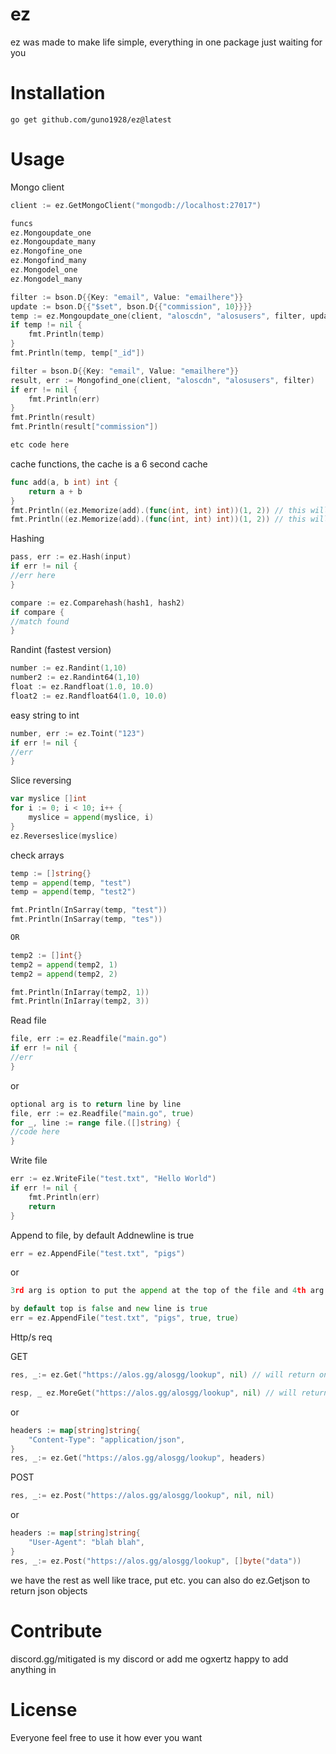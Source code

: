 
# ez

ez was made to make life simple, everything in one package just waiting for you

# Installation



```shell
go get github.com/guno1928/ez@latest
```


# Usage

Mongo client
```go
client := ez.GetMongoClient("mongodb://localhost:27017")

funcs
ez.Mongoupdate_one
ez.Mongoupdate_many
ez.Mongofine_one
ez.Mongofind_many
ez.Mongodel_one
ez.Mongodel_many

filter := bson.D{{Key: "email", Value: "emailhere"}}
update := bson.D{{"$set", bson.D{{"commission", 10}}}}
temp := ez.Mongoupdate_one(client, "aloscdn", "alosusers", filter, update)
if temp != nil {
    fmt.Println(temp)
}
fmt.Println(temp, temp["_id"])

filter = bson.D{{Key: "email", Value: "emailhere"}}
result, err := Mongofind_one(client, "aloscdn", "alosusers", filter)
if err != nil {
    fmt.Println(err)
}
fmt.Println(result)
fmt.Println(result["commission"])

etc code here
   ```

cache functions, the cache is a 6 second cache
```go
func add(a, b int) int {
    return a + b
}
fmt.Println((ez.Memorize(add).(func(int, int) int))(1, 2)) // this will be calcualted
fmt.Println((ez.Memorize(add).(func(int, int) int))(1, 2)) // this will be pulled from cache
```

Hashing
```go
pass, err := ez.Hash(input)
if err != nil {
//err here
}

compare := ez.Comparehash(hash1, hash2)
if compare {
//match found
}
```

Randint (fastest version)
```go
number := ez.Randint(1,10)
number2 := ez.Randint64(1,10)
float := ez.Randfloat(1.0, 10.0)
float2 := ez.Randfloat64(1.0, 10.0)
```

easy string to int 
```go
number, err := ez.Toint("123")
if err != nil {
//err
}
```



Slice reversing 
```go
var myslice []int
for i := 0; i < 10; i++ {
    myslice = append(myslice, i)
}
ez.Reverseslice(myslice)

```
check arrays
```go
temp := []string{}
temp = append(temp, "test")
temp = append(temp, "test2")

fmt.Println(InSarray(temp, "test"))
fmt.Println(InSarray(temp, "tes"))

OR

temp2 := []int{}
temp2 = append(temp2, 1)
temp2 = append(temp2, 2)

fmt.Println(InIarray(temp2, 1))
fmt.Println(InIarray(temp2, 3))
```


Read file
```go
file, err := ez.Readfile("main.go")
if err != nil {
//err
}
```
or 
```go
optional arg is to return line by line
file, err := ez.Readfile("main.go", true)
for _, line := range file.([]string) {
//code here
}
```
Write file
```go
err := ez.WriteFile("test.txt", "Hello World")
if err != nil {
	fmt.Println(err)
	return
}
```
Append to file, by default Addnewline is true
```go
err = ez.AppendFile("test.txt", "pigs")
```
or 
```go
3rd arg is option to put the append at the top of the file and 4th arg is to add a new line or not

by default top is false and new line is true
err = ez.AppendFile("test.txt", "pigs", true, true)
```

Http/s req

GET
```go
res, _:= ez.Get("https://alos.gg/alosgg/lookup", nil) // will return only the body

resp, _ ez.MoreGet("https://alos.gg/alosgg/lookup", nil) // will return the http.response itself you can use ez.MoreGet, ez.MorePost etc
```
or 
```go
headers := map[string]string{
	"Content-Type": "application/json",
}
res, _:= ez.Get("https://alos.gg/alosgg/lookup", headers)
```
POST
```go
res, _:= ez.Post("https://alos.gg/alosgg/lookup", nil, nil)
```
or 
```go
headers := map[string]string{
	"User-Agent": "blah blah",
}
res, _:= ez.Post("https://alos.gg/alosgg/lookup", []byte("data"))
```
we have the rest as well like trace, put etc. you can also do ez.Getjson to return json objects




# Contribute

discord.gg/mitigated is my discord or add me ogxertz happy to add anything in


# License

Everyone feel free to use it how ever you want

